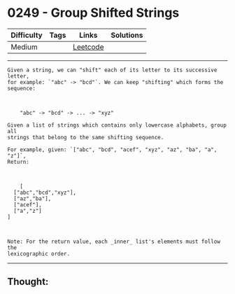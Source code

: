 # 0249 - Group Shifted Strings

Difficulty  | Tags | Links | Solutions
----------- | ---- | ----- | -----
Medium |  | [Leetcode](https://leetcode.com/problems/group-shifted-strings/description/) |


-----------

```
Given a string, we can "shift" each of its letter to its successive letter,
for example: `"abc" -> "bcd"`. We can keep "shifting" which forms the
sequence:



    "abc" -> "bcd" -> ... -> "xyz"

Given a list of strings which contains only lowercase alphabets, group all
strings that belong to the same shifting sequence.

For example, given: `["abc", "bcd", "acef", "xyz", "az", "ba", "a", "z"]`,
Return:



    [  ["abc","bcd","xyz"],  ["az","ba"],  ["acef"],  ["a","z"]]



Note: For the return value, each _inner_ list's elements must follow the
lexicographic order.
```

-----------

## Thought:
